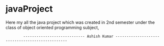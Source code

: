 # javaProject

Here my all the java project which was created in 2nd semester under the class of object oriented programming subject,

            ---------------------------- Ashish Kumar ------------------------------------------------
